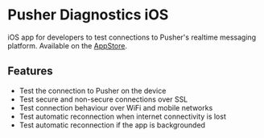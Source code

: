 # Pusher Diagnostics iOS

iOS app for developers to test connections to Pusher's realtime messaging platform. 
Available on the [AppStore](https://itunes.apple.com/us/app/pusher-diagnostics/id622538006).

## Features
- Test the connection to Pusher on the device 
- Test secure and non-secure connections over SSL 
- Test connection behaviour over WiFi and mobile networks 
- Test automatic reconnection when internet connectivity is lost 
- Test automatic reconnection if the app is backgrounded 